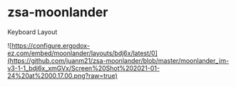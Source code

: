 # zsa-moonlander
Keyboard  Layout

![https://configure.ergodox-ez.com/embed/moonlander/layouts/bdj6x/latest/0](https://github.com/juanm21/zsa-moonlander/blob/master/moonlander_jm-v3-1-1_bdj6x_xmGVx/Screen%20Shot%202021-01-24%20at%2000.17.00.png?raw=true)


